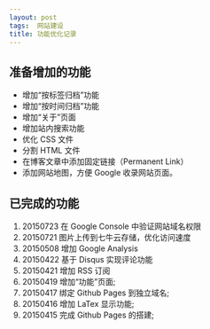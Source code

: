 ```yaml
---
layout: post
tags:  网站建设
title: 功能优化记录
---
```


## 准备增加的功能
+ 增加“按标签归档”功能
+ 增加“按时间归档”功能
+ 增加“关于”页面
+ 增加站内搜索功能
+ 优化 CSS 文件
+ 分割 HTML 文件
+ 在博客文章中添加固定链接（Permanent Link）
+ 添加网站地图，方便 Google 收录网站页面。  

## 已完成的功能

1. 20150723 在 Google Console 中验证网站域名权限
1. 20150721 图片上传到七牛云存储，优化访问速度
1. 20150508 增加 Google Analysis
1. 20150422 基于 Disqus 实现评论功能
1. 20150421 增加 RSS 订阅
1. 20150419 增加“功能”页面;
1. 20150417 绑定 Github Pages 到独立域名;
1. 20150416 增加 LaTex 显示功能;
1. 20150415 完成 Github Pages 的搭建;
